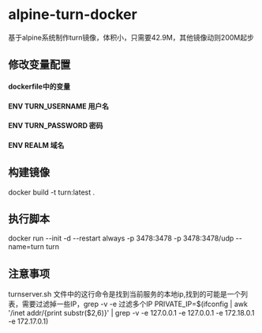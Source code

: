 # alpine-turn-docker
基于alpine系统制作turn镜像，体积小，只需要42.9M，其他镜像动则200M起步

## 修改变量配置
#### dockerfile中的变量
#### ENV TURN_USERNAME 用户名
#### ENV TURN_PASSWORD 密码
#### ENV REALM 域名

## 构建镜像
docker build -t turn:latest .

## 执行脚本
docker run --init -d --restart always -p 3478:3478 -p 3478:3478/udp --name=turn turn

## 注意事项
turnserver.sh 文件中的这行命令是找到当前服务的本地ip,找到的可能是一个列表，需要过滤掉一些IP，grep -v -e 过滤多个IP
PRIVATE_IP=$(ifconfig | awk '/inet addr/{print substr($2,6)}' | grep -v -e 127.0.0.1 -e 127.0.0.1 -e 172.18.0.1 -e 172.17.0.1)
